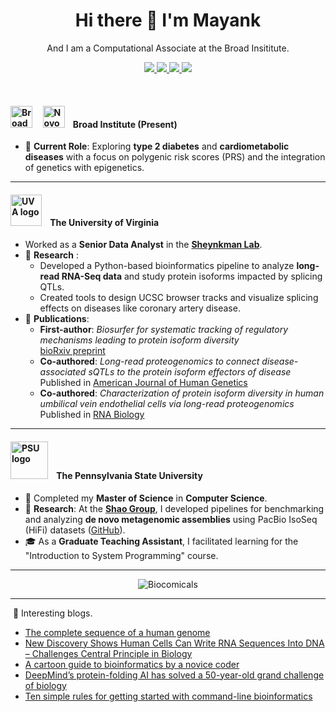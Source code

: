 <h1 align='center'>
  Hi there 👋 I'm Mayank
</h1>
<p align='center'>
 And I  am a Computational Associate at the Broad Insititute.
</p>
 
<p align='center'>
<a href="https://www.linkedin.com/in/mayankmurali/">
  <img src="https://img.shields.io/badge/linkedin-%230077B5.svg?&style=for-the-badge&logo=linkedin&logoColor=white" />
</a> 
<a href="https://scholar.google.com/citations?user=NHhlJkgAAAAJ&hl=en">
  <img src="https://img.shields.io/badge/Google_Scholar-4285F4?style=for-the-badge&logo=google-scholar&logoColor=white" />
</a> 
<a href="https://soundcloud.com/mayank_maverick">
  <img src="https://img.shields.io/badge/SoundCloud-FF3300?style=for-the-badge&logo=soundcloud&logoColor=white" />
</a> 
<a href="https://steamcommunity.com/id/slash08/">
  <img src="https://img.shields.io/badge/Steam-000000?style=for-the-badge&logo=steam&logoColor=white" />
</a>
</p>
</br>

#### <img src="https://upload.wikimedia.org/wikipedia/commons/6/60/Broad_Institute_logo.png" alt="Broad Institute logo" height="35"/> &nbsp;&nbsp;&nbsp; <img src="https://mma.prnewswire.com/media/1625522/CGMD_logo_print___CMYK_colour_Logo.jpg" alt="Novo Nordisk logo" height="35"/>&nbsp;&nbsp;&nbsp;       Broad Institute (Present)


- 🧬 **Current Role**: Exploring **type 2 diabetes** and **cardiometabolic diseases** with a focus on polygenic risk scores (PRS) and the integration of genetics with epigenetics.  


---

#### <img src="https://upload.wikimedia.org/wikipedia/commons/1/1b/University_of_Virginia_School_of_Medicine.png" alt="UVA logo" height="50"/>&nbsp;&nbsp;&nbsp;       The University of Virginia

-  Worked as a **Senior Data Analyst** in the [**Sheynkman Lab**](https://med.virginia.edu/sheynkman-lab/).  
 - 🧬 **Research** : 
    - Developed a Python-based bioinformatics pipeline to analyze **long-read RNA-Seq data** and study protein isoforms impacted by splicing QTLs.
    - Created tools to design UCSC browser tracks and visualize splicing effects on diseases like coronary artery disease.
  - 📜 **Publications**:
    - **First-author**: *Biosurfer for systematic tracking of regulatory mechanisms leading to protein isoform diversity*  
    [bioRxiv preprint](https://doi.org/10.1101/2024.03.15.585320)
    - **Co-authored**: *Long-read proteogenomics to connect disease-associated sQTLs to the protein isoform effectors of disease*  
  Published in [American Journal of Human Genetics](https://doi.org/10.1016/j.ajhg.2024.07.003)
    - **Co-authored**: *Characterization of protein isoform diversity in human umbilical vein endothelial cells via long-read proteogenomics*  
  Published in [RNA Biology](https://doi.org/10.1080/15476286.2022.2141938)



---
#### <img src="https://upload.wikimedia.org/wikipedia/en/6/6b/Pennsylvania_State_University_logo.svg" alt="PSU logo" height="60"/>&nbsp;&nbsp;&nbsp;       The Pennsylvania State University
  
- 📜 Completed my **Master of Science** in **Computer Science**.  
- 🧬 **Research**: At the [**Shao Group**](https://sites.psu.edu/mxs2589/), I developed pipelines for benchmarking and analyzing **de novo metagenomic assemblies** using PacBio IsoSeq (HiFi) datasets ([GitHub](https://github.com/Shao-Group/metagenome-analysis)).  
- 🎓 As a **Graduate Teaching Assistant**, I facilitated learning for the "Introduction to System Programming" course.  

---

<p align='center'>
<img src="http://1.bp.blogspot.com/-3kIJfEKDpx8/Th0J4Zp7KKI/AAAAAAAADLQ/b_aO9zQnSVU/s1600/usual-suspects.gif" alt="Biocomicals" />
</p>

---
​		📕 Interesting blogs.

- [The complete sequence of a human genome](https://doi.org/10.1101/2021.05.26.445798)
- [New Discovery Shows Human Cells Can Write RNA Sequences Into DNA – Challenges Central Principle in Biology ](https://scitechdaily.com/new-discovery-shows-human-cells-can-write-rna-sequences-into-dna-challenges-central-principle-in-biology/)
- [A cartoon guide to bioinformatics by a novice coder](https://www.nature.com/articles/d41586-021-01485-y?error=cookies_not_supported&code=92a33767-28b8-45f7-824b-0e10e981ea2a)
- [DeepMind’s protein-folding AI has solved a 50-year-old grand challenge of biology](https://www.technologyreview.com/2020/11/30/1012712/deepmind-protein-folding-ai-solved-biology-science-drugs-disease/)
- [Ten simple rules for getting started with command-line bioinformatics](https://journals.plos.org/ploscompbiol/article?id=10.1371/journal.pcbi.1008645)

<br></br>
